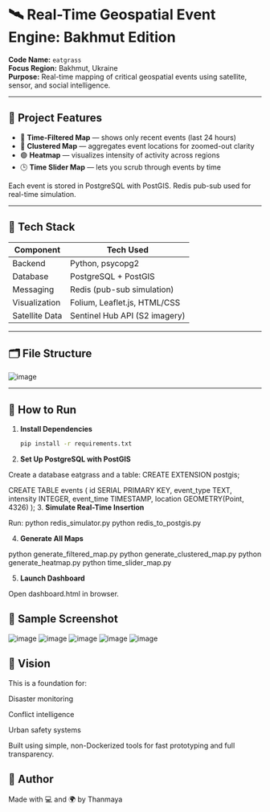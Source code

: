 # 🛰️ Real-Time Geospatial Event Engine: Bakhmut Edition

**Code Name:** `eatgrass`  
**Focus Region:** Bakhmut, Ukraine  
**Purpose:** Real-time mapping of critical geospatial events using satellite, sensor, and social intelligence.

---

## 📍 Project Features

- 🔴 **Time-Filtered Map** — shows only recent events (last 24 hours)
- 🔵 **Clustered Map** — aggregates event locations for zoomed-out clarity
- 🟢 **Heatmap** — visualizes intensity of activity across regions
- 🕒 **Time Slider Map** — lets you scrub through events by time

Each event is stored in PostgreSQL with PostGIS. Redis pub-sub used for real-time simulation.

---

## 🧠 Tech Stack

| Component       | Tech Used                     |
|----------------|-------------------------------|
| Backend         | Python, psycopg2              |
| Database        | PostgreSQL + PostGIS          |
| Messaging       | Redis (pub-sub simulation)    |
| Visualization   | Folium, Leaflet.js, HTML/CSS  |
| Satellite Data  | Sentinel Hub API (S2 imagery) |

---

## 🗂️ File Structure


![image](https://github.com/user-attachments/assets/42480fb3-2a3e-4d4e-ad08-4aa3f6c6275f)


---

## 🚀 How to Run

1. **Install Dependencies**

   ```bash
   pip install -r requirements.txt
2. **Set Up PostgreSQL with PostGIS**

Create a database eatgrass and a table:
CREATE EXTENSION postgis;

CREATE TABLE events (
    id SERIAL PRIMARY KEY,
    event_type TEXT,
    intensity INTEGER,
    event_time TIMESTAMP,
    location GEOMETRY(Point, 4326)
);
3. **Simulate Real-Time Insertion**

Run:
python redis_simulator.py
python redis_to_postgis.py


4. **Generate All Maps**

python generate_filtered_map.py
python generate_clustered_map.py
python generate_heatmap.py
python time_slider_map.py

5. **Launch Dashboard**

Open dashboard.html in browser.

## 📸 Sample Screenshot
![image](https://github.com/user-attachments/assets/071a85de-bc15-42cc-b9f3-42393717a717)
![image](https://github.com/user-attachments/assets/38de009f-b430-4620-9298-ef57b4cad862)
![image](https://github.com/user-attachments/assets/18fe7581-0ff9-4d42-a21e-274fa371e08e)
![image](https://github.com/user-attachments/assets/7f21b6d1-b4bd-4a87-8b8c-8e537227220a)
![image](https://github.com/user-attachments/assets/f37c48db-8d2e-4c36-b5c9-9cbc19a5f956)

## 🔭 Vision
This is a foundation for:

Disaster monitoring

Conflict intelligence

Urban safety systems

Built using simple, non-Dockerized tools for fast prototyping and full transparency.

## 🤖 Author
Made with 💻 and 🌍 by Thanmaya


